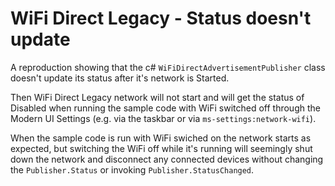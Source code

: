 # WiFi Direct Legacy - Status doesn't update
A reproduction showing that the c# `WiFiDirectAdvertisementPublisher` class doesn't update its status after it's network is Started.

Then WiFi Direct Legacy network will not start and will get the status of Disabled when running the sample code with WiFi switched off through the Modern UI Settings (e.g. via the taskbar or via  `ms-settings:network-wifi`).

When the sample code is run with WiFi swiched on the network starts as expected, but switching the WiFi off while it's running will seemingly shut down the network and disconnect any connected devices without changing the `Publisher.Status` or invoking `Publisher.StatusChanged`.
